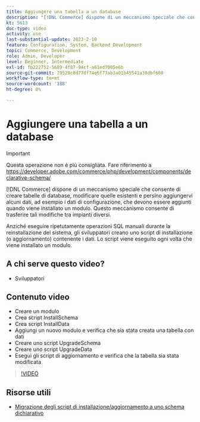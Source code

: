 ```yaml
---
title: Aggiungere una tabella a un database
description: "[!DNL Commerce] dispone di un meccanismo speciale che consente di creare tabelle di database, modificare quelle esistenti e persino aggiungere alcuni dati in esse."
kt: 5613
doc-type: video
activity: use
last-substantial-update: 2023-2-10
feature: Configuration, System, Backend Development
topic: Commerce, Development
role: Admin, Developer
level: Beginner, Intermediate
exl-id: fb222752-5689-4f87-94cf-a61ed7005e6b
source-git-commit: 79529c8d77df74e6f77ab3a01b45541a38dbf680
workflow-type: tm+mt
source-wordcount: '188'
ht-degree: 0%

---
```


# Aggiungere una tabella a un database

>[!IMPORTANT]
>
>Questa operazione non è più consigliata. Fare riferimento a https://developer.adobe.com/commerce/php/development/components/declarative-schema/


[!DNL Commerce] dispone di un meccanismo speciale che consente di creare tabelle di database, modificare quelle esistenti e persino aggiungervi alcuni dati, ad esempio i dati di configurazione, che devono essere aggiunti quando viene installato un modulo. Questo meccanismo consente di trasferire tali modifiche tra impianti diversi.

Anziché eseguire ripetutamente operazioni SQL manuali durante la reinstallazione del sistema, gli sviluppatori creano uno script di installazione (o aggiornamento) contenente i dati. Lo script viene eseguito ogni volta che viene installato un modulo.

## A chi serve questo video?

- Sviluppatori

## Contenuto video

- Creare un modulo
- Crea script InstallSchema
- Crea script InstallData
- Aggiungi un nuovo modulo e verifica che sia stata creata una tabella con dati
- Creare uno script UpgradeSchema
- Creare uno script UpgradeData
- Esegui gli script di aggiornamento e verifica che la tabella sia stata modificata

>[!VIDEO](https://video.tv.adobe.com/v/35791?quality=12&learn=on)

## Risorse utili

- [Migrazione degli script di installazione/aggiornamento a uno schema dichiarativo](https://developer.adobe.com/commerce/php/development/components/declarative-schema/migration-scripts/)
